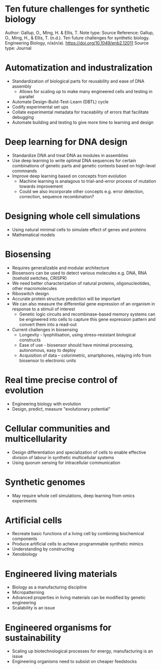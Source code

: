 # Ten future challenges for synthetic biology

Author: Gallup, O., Ming, H. & Ellis, T. 
Note type: Source
Reference: Gallup, O., Ming, H., & Ellis, T. (n.d.). Ten future challenges for synthetic biology. Engineering Biology, n/a(n/a). https://doi.org/10.1049/enb2.12011
Source type: Journal

# Automatization and industralization

- Standardization of biological parts for reusability and ease of DNA assembly
    - Allows for scaling up to make many engineered cells and testing in parallel
- Automate Design-Build-Test-Learn (DBTL) cycle
- Codify experimental set ups
- Collate experimental metadata for traceability of errors that facilitate debugging
- Automate building and testing to give more time to learning and design

# Deep learning for DNA design

- Standardize DNA and treat DNA as modules in assemblies
- Use deep learning to write optimal DNA sequences for certain combinations of genetic parts and genetic contexts based on high-level commnands
- Improve deep learning based on concepts from evolution
    - Machine learning is analagous to trial-and-error process of mutation towards improvement
    - Could we also incorporate other concepts e.g. error detection, correction, sequence recombination?

# Designing whole cell simulations

- Using natural minimal cells to simulate effect of genes and proteins
- Mathematical models

# Biosensing

- Requires generalizable and modular architecture
- Biosensors can be used to detect various molecules e.g. DNA, RNA (toehold switches, CRISPR)
- We need better characterization of natural proteins, oligonucleotides, other macromolecules
- Riboswitch design
- Accurate protein structure prediction will be important
- We can also measure the differential gene expression of an organism in response to a stimuli of interest
    - Genetic logic circuits and recombinase-based memory systems can be engineered into cells to capture this gene expression pattern and convert them into a read-out
- Current challenges in biosensing
    - Longevity - lyophilisation, using stress-resistant biological constructs
    - Ease of use - biosensor should have minimal processing, autonomous, easy to deploy
    - Acquisition of data – colorimetric, smartphones, relaying info from biosensor to electronic units

# Real time precise control of evolution

- Engineering biology with evolution
- Design, predict, measure "evolutionary potential"

# Cellular communities and multicellularity

- Design differentiation and specialization of cells to enable effective division of labour in synthetic multicellular systems
- Using quorum sensing for intracellular communication

# Synthetic genomes

- May require whole cell simulations, deep learning from omics experiments

# Artificial cells

- Recreate basic functions of a living cell by combining biochemical components
- Produce artificial cells to acheive programmable synthetic mimics
- Understanding by constructing
- Xenobiology

# Engineered living materials

- Biology as a manufacturing discipline
- Micropatterning
- Advanced properties in living materials can be modified by genetic engineering
- Scalability is an issue

# Engineered organisms for sustainability

- Scaling up biotechnological processes for energy, manufacturing is an issue
- Engineering organisms need to subsist on cheaper feedstocks